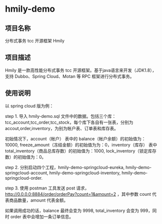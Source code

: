 # hmily-demo

## 项目名称

分布式事务 tcc 开源框架 Hmily

## 项目描述

Hmily 是一款高性能分布式事务 tcc 开源框架。基于java语言来开发（JDK1.8），支持 Dubbo、Spring Cloud、Motan 等 RPC 框架进行分布式事务。

## 使用说明

以 spring cloud 版为例：

step 1. 导入 hmily-demo.sql 文件中的数据。包括三个库：tcc_account,tcc_order,tcc_stock，每个库下各自有一张表，分别为 accout,order,inventory，为别为帐户表、订单表和库存表。

初始情况下，account（帐户） 表中的 balance（帐户余额）的初始值为：10000, freeze_amount（冻结金额）的初始值为为：0，inventory（库存） 表中 total_inventory（商品总库存数）的初始值为：1000, lock_inventory（锁定库存数）的初始值为：0。

step 2. 分别启动四个工程，hmily-demo-springcloud-eureka, hmily-demo-springcloud-account, hmily-demo-springcloud-inventory, hmily-demo-springcloud-order.

step 3. 使用 postman 工具发送 post 请求，http://0.0.0.0:8884/order/orderPay?count=1&amount=2 ，其中参数 count 代表商品数量，amount 代表金额。

如果调用成功的话，balance 最终会变为 9998, total_inventory 会变为 999，同时 order 表中会增加一条订单信息。










